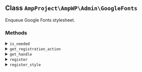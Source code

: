 ## Class `AmpProject\AmpWP\Admin\GoogleFonts`

Enqueue Google Fonts stylesheet.

### Methods
<details>
<summary><code>is_needed</code></summary>

```php
static public is_needed()
```

Check whether the conditional object is currently needed.


</details>
<details>
<summary><code>get_registration_action</code></summary>

```php
static public get_registration_action()
```

Get the action to use for registering the service.


</details>
<details>
<summary><code>get_handle</code></summary>

```php
public get_handle()
```

Provides the asset handle.


</details>
<details>
<summary><code>register</code></summary>

```php
public register()
```

Runs on instantiation.


</details>
<details>
<summary><code>register_style</code></summary>

```php
public register_style( WP_Styles $wp_styles )
```

Registers the google font style.


</details>

